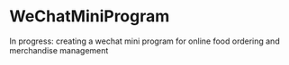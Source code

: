 # WeChatMiniProgram

In progress: creating a wechat mini program for online food ordering and merchandise management
